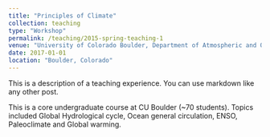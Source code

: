 ```yaml
---
title: "Principles of Climate"
collection: teaching
type: "Workshop"
permalink: /teaching/2015-spring-teaching-1
venue: "University of Colorado Boulder, Department of Atmospheric and Oceanic Sciences"
date: 2017-01-01
location: "Boulder, Colorado"
---
```


This is a description of a teaching experience. You can use markdown like any other post.

This is a core undergraduate course at CU Boulder (~70 students). Topics included Global Hydrological cycle, Ocean general circulation, ENSO, Paleoclimate and Global warming.